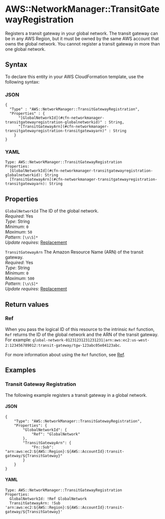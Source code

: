 # AWS::NetworkManager::TransitGatewayRegistration<a name="aws-resource-networkmanager-transitgatewayregistration"></a>

Registers a transit gateway in your global network\. The transit gateway can be in any AWS Region, but it must be owned by the same AWS account that owns the global network\. You cannot register a transit gateway in more than one global network\.

## Syntax<a name="aws-resource-networkmanager-transitgatewayregistration-syntax"></a>

To declare this entity in your AWS CloudFormation template, use the following syntax:

### JSON<a name="aws-resource-networkmanager-transitgatewayregistration-syntax.json"></a>

```
{
  "Type" : "AWS::NetworkManager::TransitGatewayRegistration",
  "Properties" : {
      "[GlobalNetworkId](#cfn-networkmanager-transitgatewayregistration-globalnetworkid)" : String,
      "[TransitGatewayArn](#cfn-networkmanager-transitgatewayregistration-transitgatewayarn)" : String
    }
}
```

### YAML<a name="aws-resource-networkmanager-transitgatewayregistration-syntax.yaml"></a>

```
Type: AWS::NetworkManager::TransitGatewayRegistration
Properties: 
  [GlobalNetworkId](#cfn-networkmanager-transitgatewayregistration-globalnetworkid): String
  [TransitGatewayArn](#cfn-networkmanager-transitgatewayregistration-transitgatewayarn): String
```

## Properties<a name="aws-resource-networkmanager-transitgatewayregistration-properties"></a>

`GlobalNetworkId`  <a name="cfn-networkmanager-transitgatewayregistration-globalnetworkid"></a>
The ID of the global network\.  
*Required*: Yes  
*Type*: String  
*Minimum*: `0`  
*Maximum*: `50`  
*Pattern*: `[\s\S]*`  
*Update requires*: [Replacement](https://docs.aws.amazon.com/AWSCloudFormation/latest/UserGuide/using-cfn-updating-stacks-update-behaviors.html#update-replacement)

`TransitGatewayArn`  <a name="cfn-networkmanager-transitgatewayregistration-transitgatewayarn"></a>
The Amazon Resource Name \(ARN\) of the transit gateway\.  
*Required*: Yes  
*Type*: String  
*Minimum*: `0`  
*Maximum*: `500`  
*Pattern*: `[\s\S]*`  
*Update requires*: [Replacement](https://docs.aws.amazon.com/AWSCloudFormation/latest/UserGuide/using-cfn-updating-stacks-update-behaviors.html#update-replacement)

## Return values<a name="aws-resource-networkmanager-transitgatewayregistration-return-values"></a>

### Ref<a name="aws-resource-networkmanager-transitgatewayregistration-return-values-ref"></a>

When you pass the logical ID of this resource to the intrinsic `Ref` function, `Ref` returns the ID of the global network and the ARN of the transit gateway\. For example: `global-network-01231231231231231|arn:aws:ec2:us-west-2:123456789012:transit-gateway/tgw-123abc05e04123abc`\.

For more information about using the `Ref` function, see [Ref](https://docs.aws.amazon.com/AWSCloudFormation/latest/UserGuide/intrinsic-function-reference-ref.html)\.

## Examples<a name="aws-resource-networkmanager-transitgatewayregistration--examples"></a>



### Transit Gateway Registration<a name="aws-resource-networkmanager-transitgatewayregistration--examples--Transit_Gateway_Registration"></a>

The following example registers a transit gateway in a global network\.

#### JSON<a name="aws-resource-networkmanager-transitgatewayregistration--examples--Transit_Gateway_Registration--json"></a>

```
{
    "Type": "AWS::NetworkManager::TransitGatewayRegistration",
    "Properties": {
        "GlobalNetworkId": {
            "Ref": "GlobalNetwork"
        },
        "TransitGatewayArn": {
            "Fn::Sub": "arn:aws:ec2:${AWS::Region}:${AWS::AccountId}:transit-gateway/${TransitGateway}"
        }
    }
}
```

#### YAML<a name="aws-resource-networkmanager-transitgatewayregistration--examples--Transit_Gateway_Registration--yaml"></a>

```
Type: AWS::NetworkManager::TransitGatewayRegistration
Properties:
  GlobalNetworkId: !Ref GlobalNetwork
  TransitGatewayArn: !Sub 'arn:aws:ec2:${AWS::Region}:${AWS::AccountId}:transit-gateway/${TransitGateway}'
```